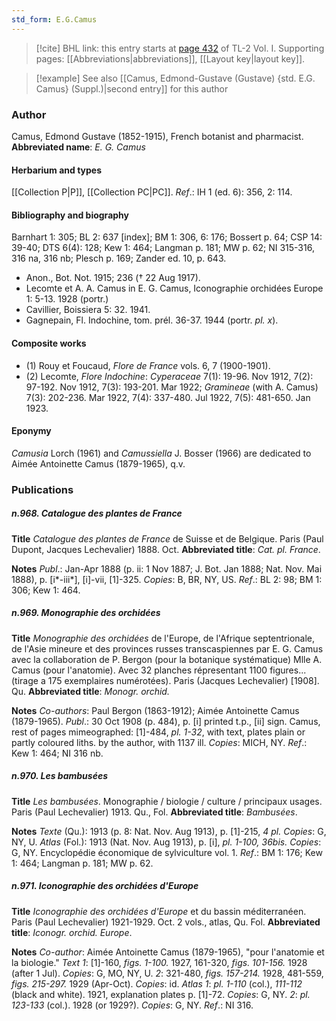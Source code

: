```yaml
---
std_form: E.G.Camus
---
```


> [!cite] BHL link: this entry starts at [page 432](https://www.biodiversitylibrary.org/page/33120563) of TL-2 Vol. I.
> Supporting pages: [[Abbreviations|abbreviations]], [[Layout key|layout key]].

> [!example] See also [[Camus, Edmond-Gustave (Gustave) {std. E.G. Camus} (Suppl.)|second entry]] for this author

### Author

Camus, Edmond Gustave (1852-1915), French botanist and pharmacist. 
**Abbreviated name**: *E. G. Camus*

#### Herbarium and types

[[Collection P|P]], [[Collection PC|PC]].
*Ref*.: IH 1 (ed. 6): 356, 2: 114.

#### Bibliography and biography

Barnhart 1: 305; BL 2: 637 \[index\]; BM 1: 306, 6: 176; Bossert p. 64; CSP 14: 39-40; DTS 6(4): 128; Kew 1: 464; Langman p. 181; MW p. 62; NI 315-316, 316 na, 316 nb; Plesch p. 169; Zander ed. 10, p. 643.
- Anon., Bot. Not. 1915; 236 († 22 Aug 1917).
- Lecomte et A. A. Camus in E. G. Camus, Iconographie orchidées Europe 1: 5-13. 1928 (portr.)
- Cavillier, Boissiera 5: 32. 1941.
- Gagnepain, Fl. Indochine, tom. prél. 36-37. 1944 (portr. *pl. x*).

#### Composite works

- (1) Rouy et Foucaud, *Flore de France* vols. 6, 7 (1900-1901).
- (2) Lecomte, *Flore Indochine*: *Cyperaceae* 7(1): 19-96. Nov 1912, 7(2): 97-192. Nov 1912, 7(3): 193-201. Mar 1922; *Gramineae* (with A. Camus) 7(3): 202-236. Mar 1922, 7(4): 337-480. Jul 1922, 7(5): 481-650. Jan 1923.

#### Eponymy

*Camusia* Lorch (1961) and *Camussiella* J. Bosser (1966) are dedicated to Aimée Antoinette Camus (1879-1965), q.v.

### Publications

##### n.968. Catalogue des plantes de France

**Title**
*Catalogue des plantes de France* de Suisse et de Belgique. Paris (Paul Dupont, Jacques Lechevalier) 1888. Oct.
**Abbreviated title**: *Cat. pl. France*.

**Notes**
*Publ*.: Jan-Apr 1888 (p. ii: 1 Nov 1887; J. Bot. Jan 1888; Nat. Nov. Mai 1888), p. \[i\*-iii\*\], \[i\]-vii, \[1\]-325. *Copies*: B, BR, NY, US.
*Ref*.: BL 2: 98; BM 1: 306; Kew 1: 464.

##### n.969. Monographie des orchidées

**Title**
*Monographie des orchidées* de l'Europe, de l'Afrique septentrionale, de l'Asie mineure et des provinces russes transcaspiennes par E. G. Camus avec la collaboration de P. Bergon (pour la botanique systématique) Mlle A. Camus (pour l'anatomie). Avec 32 planches répresentant 1100 figures... (tirage a 175 exemplaires numérotées). Paris (Jacques Lechevalier) \[1908\]. Qu.
**Abbreviated title**: *Monogr. orchid.*

**Notes**
*Co-authors*: Paul Bergon (1863-1912); Aimée Antoinette Camus (1879-1965).
*Publ*.: 30 Oct 1908 (p. 484), p. \[i\] printed t.p., \[ii\] sign. Camus, rest of pages mimeographed: \[1\]-484, *pl. 1-32*, with text, plates plain or partly coloured liths. by the author, with 1137 ill. *Copies*: MICH, NY.
*Ref*.: Kew 1: 464; NI 316 nb.

##### n.970. Les bambusées

**Title**
*Les bambusées*. Monographie / biologie / culture / principaux usages. Paris (Paul Lechevalier) 1913. Qu., Fol.
**Abbreviated title**: *Bambusées*.

**Notes**
*Texte* (Qu.): 1913 (p. 8: Nat. Nov. Aug 1913), p. \[1\]-215, *4 pl. Copies*: G, NY, U.
*Atlas* (Fol.): 1913 (Nat. Nov. Aug 1913), p. \[i\], *pl. 1-100, 36bis. Copies*: G, NY.
Encyclopédie économique de sylviculture vol. 1.
*Ref*.: BM 1: 176; Kew 1: 464; Langman p. 181; MW p. 62.

##### n.971. Iconographie des orchidées d'Europe

**Title**
*Iconographie des orchidées d'Europe* et du bassin méditerranéen. Paris (Paul Lechevalier) 1921-1929. Oct. 2 vols., atlas, Qu. Fol.
**Abbreviated title**: *Iconogr. orchid. Europe*.

**Notes**
*Co-author*: Aimée Antoinette Camus (1879-1965), "pour l'anatomie et la biologie."
*Text 1*: \[1\]-160, *figs. 1-100.* 1927, 161-320, *figs. 101-156.* 1928 (after 1 Jul). *Copies*: G, MO, NY, U.
*2*: 321-480, *figs. 157-214.* 1928, 481-559, *figs. 215-297.* 1929 (Apr-Oct). *Copies*: id.
*Atlas 1*: *pl. 1-110* (col.), *111-112* (black and white). 1921, explanation plates p. \[1\]-72.
*Copies*: G, NY.
*2*: *pl. 123-133* (col.). 1928 (or 1929?). *Copies*: G, NY.
*Ref*.: NI 316.

